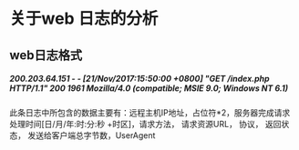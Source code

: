 关于web 日志的分析
==

web日志格式
--

##### 200.203.64.151 - - [21/Nov/2017:15:50:00 +0800] "GET /index.php HTTP/1.1" 200 1961 Mozilla/4.0 (compatible; MSIE 9.0; Windows NT 6.1)
此条日志中所包含的数据主要有：远程主机IP地址，占位符\*2，服务器完成请求处理时间[日/月/年:时:分:秒 +时区]，请求方法， 请求资源URL， 协议， 返回状态， 发送给客户端总字节数，UserAgent

